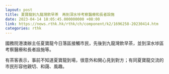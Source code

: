 ```yaml
---
layout: post
title: 夏寶龍到九龍灣飲早茶　再到深水埗考察醫療和長者設施
date: 2023-04-14 18:05:45.000000000 +08:00
link: https://news.rthk.hk/rthk/ch/component/k2/1696258-20230414.htm
categories: rthk
---
```


國務院港澳辦主任夏寶龍今日落區接觸市民，先後到九龍灣飲早茶，並到深水埗區考察醫療和長者設施等。

有茶客表示，事前不知道夏寶龍到場，很意外和開心見到對方；有同夏寶龍交流的市民形容他親切、和藹、風趣。
